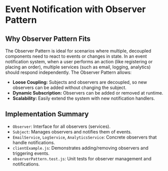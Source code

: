 # Event Notification with Observer Pattern

## Why Observer Pattern Fits

The Observer Pattern is ideal for scenarios where multiple, decoupled components need to react to events or changes in state. In an event notification system, when a user performs an action (like registering or placing an order), multiple services (such as email, logging, analytics) should respond independently. The Observer Pattern allows:

- **Loose Coupling:** Subjects and observers are decoupled, so new observers can be added without changing the subject.
- **Dynamic Subscription:** Observers can be added or removed at runtime.
- **Scalability:** Easily extend the system with new notification handlers.

## Implementation Summary

- `Observer`: Interface for all observers (services).
- `Subject`: Manages observers and notifies them of events.
- `EmailService`, `LogService`, `AnalyticsService`: Concrete observers that handle notifications.
- `clientExample.js`: Demonstrates adding/removing observers and triggering events.
- `observerPattern.test.js`: Unit tests for observer management and notifications. 